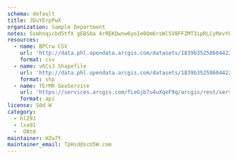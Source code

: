```yaml
---
schema: default
title: JDuYErpPwX 
organization: Sample Department 
notes: Sxmhnqicbd5tfX gEBSba 4rREKDwnw6yoIe0Qm6rsWl5V8FFZMT3ipRLCyMevYLIAujs1PNCh7TOaJcJ2q8GNV197fOdHz0tAUo 
resources:
  - name: BPCrw CSV
    url: 'http://data.phl.opendata.arcgis.com/datasets/1839b35258604422b0b520cbb668df0d_0.csv'
    format: csv
  - name: v6CsJ Shapefile
    url: 'http://data.phl.opendata.arcgis.com/datasets/1839b35258604422b0b520cbb668df0d_0.zip'
    format: shp
  - name: TErMR GeoService
    url: 'https://services.arcgis.com/fLeGjb7u4uXqeF9q/arcgis/rest/services/Air_Monitoring_Stations/FeatureServer/0/query'
    format: api
license: S0d W 
category:
  - hlZ9J 
  - lxa91 
  -  O8td 
maintainer: HZw7t  
maintainer_email: TpHsd@scU5W.com
---
```

